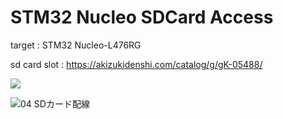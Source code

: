 # STM32 Nucleo SDCard Access

target : STM32 Nucleo-L476RG

sd card slot : https://akizukidenshi.com/catalog/g/gK-05488/

[![](http://img.youtube.com/vi/Y5PeReQ2-pQ/0.jpg)](http://www.youtube.com/watch?v=Y5PeReQ2-pQ "")


![04 SDカード配線](https://user-images.githubusercontent.com/750091/96730993-bcc4eb00-13f1-11eb-9be9-2cf8613cfc49.png)
